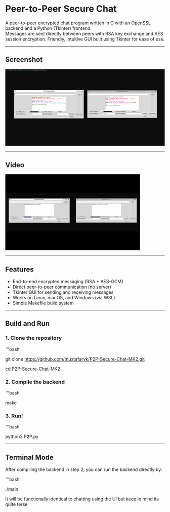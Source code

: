 # Peer-to-Peer Secure Chat

A peer-to-peer encrypted chat program written in C with an OpenSSL backend and a Python (Tkinter) frontend.  
Messages are sent directly between peers with RSA key exchange and AES session encryption.
Friendly, intuitive GUI built using Tkinter for ease of use.

---
## Screenshot

![GUI](docs/SS1.png)

---
## Video

![Demo](docs/gif1.gif)

---
## Features
- End-to-end encrypted messaging (RSA + AES-GCM)
- Direct peer-to-peer communication (no server)
- Tkinter GUI for sending and receiving messages
- Works on Linux, macOS, and Windows (via WSL)
- Simple Makefile build system

---

## Build and Run

### 1. Clone the repository
'''bash

git clone https://github.com/mustafaryk/P2P-Secure-Chat-MK2.git

cd P2P-Secure-Chat-MK2

### 2. Compile the backend
'''bash

make

### 3. Run!
'''bash

python3 P2P.py

---
## Terminal Mode
After compiling the backend in step 2, you can run the backend directly by:

'''bash

./main

It will be functionally identical to chatting using the UI but keep in mind its quite terse

